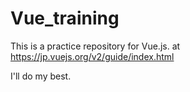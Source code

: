# Vue_training
This is a practice repository for Vue.js.
at https://jp.vuejs.org/v2/guide/index.html


I'll do my best.